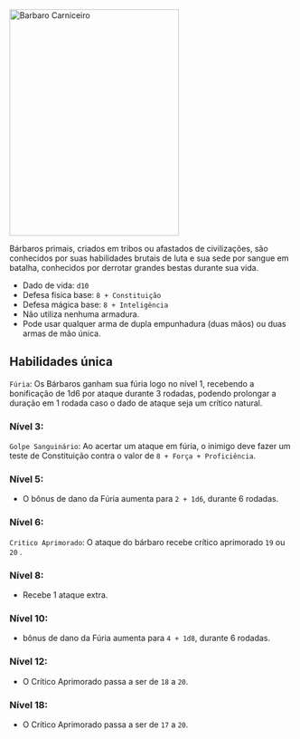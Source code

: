 <img src="https://i.pinimg.com/564x/86/31/ce/8631ced8c74ab646c51c2852a8d388ea.jpg" alt="Barbaro Carniceiro" style="height: 400px; width:300px;"/>

Bárbaros primais, criados em tribos ou afastados de civilizações, são conhecidos por suas habilidades brutais de luta e sua sede por sangue em batalha, conhecidos por derrotar grandes bestas durante sua vida.

- Dado de vida: `d10`
- Defesa física base: `8 + Constituição`
- Defesa mágica base: `8 + Inteligência`
- Não utiliza nenhuma armadura.
- Pode usar qualquer arma de dupla empunhadura (duas mãos) ou duas armas de mão única.
  
## Habilidades única
`Fúria`: Os Bárbaros ganham sua fúria logo no nível 1, recebendo a bonificação de 1d6 por ataque durante 3 rodadas, podendo prolongar a duração em 1 rodada caso o dado de ataque seja um crítico natural.

### Nível 3:
`Golpe Sanguinário`: Ao acertar um ataque em fúria, o inimigo deve fazer um teste de Constituição contra o valor de `8 + Força + Proficiência`.

### Nível 5:
- O bônus de dano da Fúria aumenta para `2 + 1d6`, durante 6 rodadas.

### Nível 6:
`Critico Aprimorado`: O ataque do bárbaro recebe crítico aprimorado `19` ou `20` .

### Nível 8:
- Recebe 1 ataque extra.

### Nível 10:
- bônus de dano da Fúria aumenta para `4 + 1d8`, durante 6 rodadas.

### Nível 12:
- O Crítico Aprimorado passa a ser de `18` a `20`.

### Nível 18:
- O Crítico Aprimorado passa a ser de `17` a `20`.
